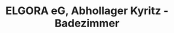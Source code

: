 ---
title: "ELGORA eG, Abhollager Kyritz - Badezimmer"
url: /hansestadt-kyritz/elgora-eg-abhollager-kyritz-badezimmer/
shop: Küchen
---